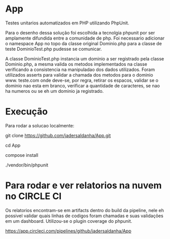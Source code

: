 # App
Testes unitarios automatizados em PHP utilizando PhpUnit.

Para o desenho dessa solução foi escolhida a tecnolgia phpunit por ser amplamente difundida entre a comunidade de php. Foi necessario adicionar o namespace App no topo da classe original Dominio.php para a classe de teste DominioTest.php pudesse se comunicar. 

A classe DominioTest.php instancia um dominio a ser registrado pela classe Dominio.php, a mesma valida os metodos implementados na classe verificando a consistencia na manipuladao dos dados utilizados. Foram utilizados asserts para validar a chamada dos metodos para o dominio www. teste.com onde deve-se, por regra, retirar os espacos, validar se o dominio nao esta em branco, verificar a quantidade de caracteres, se nao ha numeros ou se eh um dominio ja registrado. 


# Execução

Para rodar a solucao localmente:

git clone https://github.com/jadersaldanha/App.git

cd App

compose install

./vendor/bin/phpunit

# Para rodar e ver relatorios na nuvem no CIRCLE CI

Os relatorios encontram-se em artifacts dentro do build da pipeline, nele eh possivel validar quais linhas de codigos foram chamadas e suas validações em um dashboard. Utilizou-se o plugin coverage do phpunit. 

https://app.circleci.com/pipelines/github/jadersaldanha/App

